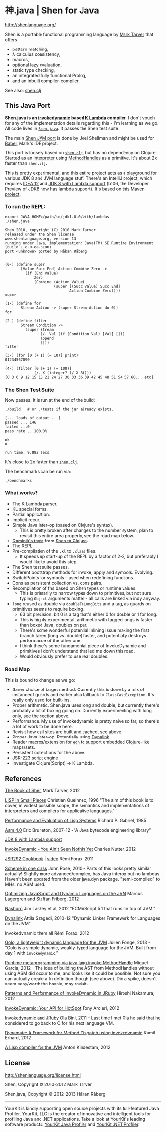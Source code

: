 # 神.java | Shen for Java

http://shenlanguage.org/

Shen is a portable functional programming language by [Mark Tarver](http://www.lambdassociates.org/) that offers

* pattern matching,
* λ calculus consistency,
* macros,
* optional lazy evaluation,
* static type checking,
* an integrated fully functional Prolog,
* and an inbuilt compiler-compiler.

See also: [shen.clj](https://github.com/hraberg/shen.clj)


## This Java Port

**Shen.java is an [invokedynamic](http://www.slideshare.net/CharlesNutter/jax-2012-invoke-dynamic-keynote) based [K Lambda](http://www.shenlanguage.org/documentation/shendoc.htm) compiler.** I don't vouch for any of the implementation details regarding this - I'm learning as we go. All code lives in [`Shen.java`](https://github.com/hraberg/Shen.java/blob/master/src/shen/Shen.java). It passes the Shen test suite.

The main [Shen JVM port](https://www.assembla.com/code/shen-on-java/git/nodes) is done by Joel Shellman and might be used for [Babel](http://www.shenlanguage.org/babel/babel.htm), Mark's IDE project.

This port is loosely based on [`shen.clj`](https://github.com/hraberg/shen.clj), but has no dependency on Clojure.
Started as an [interpreter](https://github.com/hraberg/Shen.java/blob/2359095c59435597e5761c72dbe9f0246fad0864/src/shen/Shen.java) using [MethodHandles](http://docs.oracle.com/javase/7/docs/api/java/lang/invoke/MethodHandle.html) as a primitive. It's about 2x faster than `shen.clj`.

This is pretty experimental, and this entire project acts as a playground for various JDK 8 and JVM language stuff. There's an IntelliJ project, which requires [IDEA 12](http://www.jetbrains.com/idea/download/index.html) and [JDK 8 with Lambda support](https://jdk8.java.net/download.html) (b106, the Developer Preview of JDK8 now has lambda support). It's based on this [Maven project](https://github.com/hraberg/Shen.java/blob/master/pom.xml).

### To run the REPL:

    export JAVA_HOME=/path/to/jdk1.8.0/with/lambdas
    ./shen.java

    Shen 2010, copyright (C) 2010 Mark Tarver
    released under the Shen license
    www.shenlanguage.org, version 13
    running under Java, implementation: Java(TM) SE Runtime Environment (build 1.8.0-ea-b106)
    port <unknown> ported by Håkan Råberg


    (0-) (define super
           [Value Succ End] Action Combine Zero ->
             (if (End Value)
                 Zero
                 (Combine (Action Value)
                          (super [(Succ Value) Succ End]
                                 Action Combine Zero))))
    super

    (1-) (define for
           Stream Action -> (super Stream Action do 0))
    for

    (2-) (define filter
           Stream Condition ->
             (super Stream
                    (/. Val (if (Condition Val) [Val] []))
                    append
                    []))
    filter

    (3-) (for [0 (+ 1) (= 10)] print)
    01234567890

    (4-) (filter [0 (+ 1) (= 100)]
                 (/. X (integer? (/ X 3))))
    [0 3 6 9 12 15 18 21 24 27 30 33 36 39 42 45 48 51 54 57 60... etc]


### The Shen Test Suite

Now passes. It is run at the end of the build:

    ./build   # or ./tests if the jar already exists.

    [... loads of output ...]
    passed ... 146
    failed ...0
    pass rate ...100.0%

    ok
    0

    run time: 9.882 secs


It's close to 2x faster than [`shen.clj`](https://github.com/hraberg/shen.clj).


The benchmarks can be run via:

    ./benchmarks


### What works?

* The K Lambda parser.
* KL special forms.
* Partial application.
* Implicit recur.
* Simple Java inter-op (based on Clojure's syntax).
  * This is pretty broken after changes to the number system, plan to revisit this entire area properly, see the road map below.
* [Dominik's tests](https://github.com/hraberg/Shen.java/blob/master/test/shen/PrimitivesTest.java) from [Shen to Clojure](http://code.google.com/p/shen-to-clojure/).
* The REPL.
* Pre-compilation of the `.kl` to `.class` files.
  * It speeds up start-up of the REPL by a factor of 2-3, but preferably I would like to avoid this step.
* The Shen test suite passes.
* Different bootstrap methods for invoke, apply and symbols. Evolving.
* SwitchPoints for symbols - used when redefining functions.
* Cons as persistent collection vs. cons pairs.
* Recompilation of fns based on Shen types or runtime values.
  * This is primarily to narrow types down to primitives, but not sure typing `Object` arguments matter - all calls are linked via indy anyway.
* `long` reused as double via `doubleToLongBits` and a tag, as guards on primitives seems to require boxing.
  * 63 bit precision. bit 0 is a tag that's either 0 for double or 1 for long.
  * This is highly experimental, arithmetic with tagged longs is faster than boxed Java, doubles on par.
  * There's some wonderful potential inlining issue making the first branch taken (long vs. double) faster, and potentially destroys performance of the other one.
  * I think there's some fundamental piece of InvokeDynamic and primitives I don't understand that led me down this road.
  * Would obviously prefer to use real doubles.


### Road Map

This is bound to change as we go:

* Saner choice of target method. Currently this is done by a mix of instanceof guards and earlier also fallback to `ClassCastException`. It's really only used for built-ins.
* Proper arithmetic. Shen.java uses long and double, but currently there's probably a lot of boxing going on. Currently experimenting with long only, see the section above.
* Performance. My use of invokedynamic is pretty naive so far, so there's a lot of work to be done here.
* Revisit how call sites are built and cached, see above.
* Proper Java inter-op. Potentially using [Dynalink](https://github.com/szegedi/dynalink).
* Reader macros/extension for [`edn`](https://github.com/edn-format/edn) to support embedded Clojure-like maps/sets.
* Persistent collections for the above.
* JSR-223 script engine
* Investigate Clojure(Script) -> K Lambda.


## References

[The Book of Shen](http://www.shenlanguage.org/tbos.html) Mark Tarver, 2012

[LISP in Small Pieces](http://pagesperso-systeme.lip6.fr/Christian.Queinnec/WWW/LiSP.html) Christian Queinnec, 1996 "The aim of this book is to cover, in widest possible scope, the semantics and implementations of interpreters and compilers for applicative languages."

[Performance and Evaluation of Lisp Systems](http://dreamsongs.org/Files/Timrep.pdf) Richard P. Gabriel, 1985

[Asm 4.0](http://asm.ow2.org/index.html) Eric Bruneton, 2007-12 -"A Java bytecode engineering library"

[JDK 8 with Lambda support](http://jdk8.java.net/lambda/)

[InvokeDynamic - You Ain't Seen Nothin Yet](http://www.slideshare.net/CharlesNutter/jax-2012-invoke-dynamic-keynote) Charles Nutter, 2012

[JSR292 Cookbook](http://code.google.com/p/jsr292-cookbook/) | [video](http://medianetwork.oracle.com/video/player/1113248965001) Rémi Forax, 2011

[Scheme in one class](https://blogs.oracle.com/jrose/entry/scheme_in_one_class) John Rose, 2010 - Parts of this looks pretty similar actually! Slightly more advanced/complex, has Java interop but no lambdas. Haven't been updated from the older java.dyn package. "semi-compiled" to MHs, no ASM used.

[Optimizing JavaScript and Dynamic Languages on the JVM](http://www.oracle.com/javaone/lad-en/program/schedule/sessions/con5390-enok-1885659.pdf) Marcus Lagergren and Staffan Friberg, 2012

[Nashorn](https://blogs.oracle.com/nashorn/entry/open_for_business) Jim Laskey et al, 2012 "ECMAScript 5.1 that runs on top of JVM."

[Dynalink](https://github.com/szegedi/dynalink) Attila Szegedi, 2010-12 "Dynamic Linker Framework for Languages on the JVM"

[Invokedynamic them all](https://speakerdeck.com/forax/invokedynamic-them-all) Rémi Forax, 2012

[Golo, a lightweight dynamic language for the JVM](http://golo-lang.org/) Julien Ponge, 2013 - "Golo is a simple dynamic, weakly-typed language for the JVM. Built from day 1 with `invokedynamic`."

[Runtime metaprogramming via java.lang.invoke.MethodHandle](http://lampwww.epfl.ch/~magarcia/ScalaCompilerCornerReloaded/2012Q2/RuntimeMP.pdf) Miguel Garcia, 2012 - The idea of building the AST from MethodHandles without using ASM did occur to me, and looks like it could be possible. Not sure you can actually create a fn definition though (see above). Did a spike, doesn't seem easy/worth the hassle, may revisit.

[Patterns and Performance of InvokeDynamic in JRuby](http://bit.ly/jjug-indy-jruby-en) Hiroshi Nakamura, 2012

[InvokeDynamic: Your API for HotSpot](http://www.slideshare.net/boundaryinc/invoke-dynamic-your-api-to-hotspot) Tony Arcieri, 2012

[Invokedynamic and JRuby](http://vimeo.com/27207224) Ola Bini, 2011 - Last time I met Ola he said that he considered to go back to C for his next language VM.

[Dynamate: A Framework for Method Dispatch using invokedynamic](http://www.ec-spride.tu-darmstadt.de/media/ec_spride/secure_software_engineering/theses_1/kamil_erhard_master_thesis.pdf) Kamil Erhard, 2012

[A Lisp compiler for the JVM](http://www.csc.kth.se/utbildning/kth/kurser/DD143X/dkand12/Group2Mads/report/AntonKindestam.pdf) Anton Kindestam, 2012


## License

http://shenlanguage.org/license.html

Shen, Copyright © 2010-2012 Mark Tarver

Shen.java, Copyright © 2012-2013 Håkan Råberg

---
YourKit is kindly supporting open source projects with its full-featured Java Profiler.
YourKit, LLC is the creator of innovative and intelligent tools for profiling
Java and .NET applications. Take a look at YourKit's leading software products:
<a href="http://www.yourkit.com/java/profiler/index.jsp">YourKit Java Profiler</a> and
<a href="http://www.yourkit.com/.net/profiler/index.jsp">YourKit .NET Profiler</a>.
